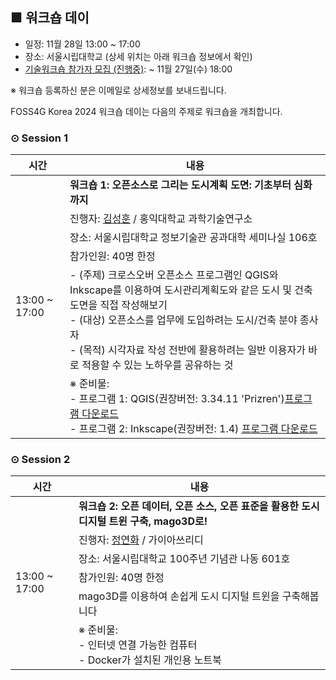 ## ■ 워크숍 데이
 - 일정: 11월 28일 13:00 ~ 17:00
 - 장소: 서울시립대학교 (상세 위치는 아래 워크숍 정보에서 확인)
 - [기술워크숍 참가자 모집 (진행중)](https://forms.gle/dHqfNoNGSEztqDBz5):  ~ 11월 27일(수) 18:00

※ 워크숍 등록하신 분은 이메일로 상세정보를 보내드립니다.

FOSS4G Korea 2024 워크숍 데이는 다음의 주제로 워크숍을 개최합니다.


### ⊙ Session 1

<table>
  <thead>
    <tr>
      <th>시간</th>
      <th>내용</th>
    </tr>
  </thead>
  <tbody>
    <tr>
      <td rowspan=6>13:00 ~ 17:00</td>
      <td><b>워크숍 1: 오픈소스로 그리는 도시계획 도면: 기초부터 심화까지</b>
      </td>
    </tr>
    <tr>
      <td>진행자: <a href="mailto:monotaxism@spacetime-lab.org">김성훈</a> / 홍익대학교 과학기술연구소</td>
    </tr>
    <tr>
      <td>장소: 서울시립대학교 정보기술관 공과대학 세미나실 106호</td>
    </tr>
    <tr>
      <td>참가인원: 40명 한정</td>
    </tr>
    <tr>
      <td>
        - (주제) 크로스오버 오픈소스 프로그램인 QGIS와 Inkscape를 이용하여 도시관리계획도와 같은 도시 및 건축 도면을 직접 작성해보기<br>
        - (대상) 오픈소스를 업무에 도입하려는 도시/건축 분야 종사자<br>
        - (목적) 시각자료 작성 전반에 활용하려는 일반 이용자가 바로 적용할 수 있는 노하우를 공유하는 것<br>
      </td>
    </tr>
    <tr>
      <td>
        ※ 준비물:<br>
        - 프로그램 1: QGIS(권장버전: 3.34.11 'Prizren')<a href="https://www.qgis.org/download/">프로그램 다운로드</a><br>
        - 프로그램 2: Inkscape(권장버전: 1.4) <a href="https://inkscape.org/release/inkscape-1.4/">프로그램 다운로드</a><br>
      </td>
    </tr>
  </tbody>
</table>


### ⊙ Session 2

<table>
  <thead>
    <tr>
      <th>시간</th>
      <th>내용</th>
    </tr>
  </thead>
  <tbody>
    <tr>
      <td rowspan=6>13:00 ~ 17:00</td>
      <td><b>워크숍 2: 오픈 데이터, 오픈 소스, 오픈 표준을 활용한 도시 디지털 트윈 구축, mago3D로!</b>
      </td>
    </tr>
    <tr>
      <td>진행자: <a href="mailto:yhjeong@gaia3d.com">정연화</a> / 가이아쓰리디</td>
    </tr>
    <tr>
      <td>장소: 서울시립대학교 100주년 기념관 나동 601호</td>
    </tr>
    <tr>
      <td>참가인원: 40명 한정</td>
    </tr>
    <tr>
      <td>
        mago3D를 이용하여 손쉽게 도시 디지털 트윈을 구축해봅니다
      </td>
    </tr>
    <tr>
      <td>
        ※ 준비물:<br>
        - 인터넷 연결 가능한 컴퓨터<br>
        - Docker가 설치된 개인용 노트북
      </td>
    </tr>
  </tbody>
</table>


